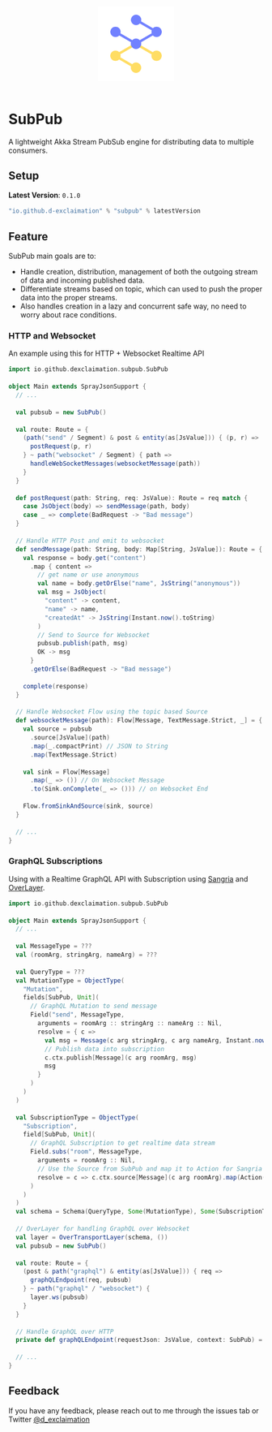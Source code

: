 <p align="center">
<img src="./subpub.png" width="150" alt="logo" style="margin: 1rem"/>
</p>
<p align="center"> <h1>SubPub</h1></p>


A lightweight Akka Stream PubSub engine for distributing data to multiple consumers.

## Setup

**Latest Version**: `0.1.0`

```sbt
"io.github.d-exclaimation" % "subpub" % latestVersion
```

## Feature

SubPub main goals are to:

- Handle creation, distribution, management of both the outgoing stream of data and incoming published data.
- Differentiate streams based on topic, which can used to push the proper data into the proper streams.
- Also handles creation in a lazy and concurrent safe way, no need to worry about race conditions.

### HTTP and Websocket

An example using this for HTTP + Websocket Realtime API

```scala
import io.github.dexclaimation.subpub.SubPub

object Main extends SprayJsonSupport {
  // ...

  val pubsub = new SubPub()

  val route: Route = {
    (path("send" / Segment) & post & entity(as[JsValue])) { (p, r) =>
      postRequest(p, r) 
    } ~ path("websocket" / Segment) { path =>
      handleWebSocketMessages(websocketMessage(path))
    }
  }

  def postRequest(path: String, req: JsValue): Route = req match {
    case JsObject(body) => sendMessage(path, body)
    case _ => complete(BadRequest -> "Bad message")
  }

  // Handle HTTP Post and emit to websocket
  def sendMessage(path: String, body: Map[String, JsValue]): Route = {
    val response = body.get("content")
      .map { content =>
        // get name or use anonymous
        val name = body.getOrElse("name", JsString("anonymous"))
        val msg = JsObject(
          "content" -> content,
          "name" -> name,
          "createdAt" -> JsString(Instant.now().toString)
        )
        // Send to Source for Websocket
        pubsub.publish(path, msg)
        OK -> msg
      }
      .getOrElse(BadRequest -> "Bad message")

    complete(response)
  }

  // Handle Websocket Flow using the topic based Source
  def websocketMessage(path): Flow[Message, TextMessage.Strict, _] = {
    val source = pubsub
      .source[JsValue](path)
      .map(_.compactPrint) // JSON to String
      .map(TextMessage.Strict)

    val sink = Flow[Message]
      .map(_ => ()) // On Websocket Message
      .to(Sink.onComplete(_ => ())) // on Websocket End

    Flow.fromSinkAndSource(sink, source)
  }

  // ...
}
```

### GraphQL Subscriptions

Using with a Realtime GraphQL API with Subscription using [Sangria](https://sangria-graphql.github.io/)
and [OverLayer](https://overlayer.netlify.app).

```scala
import io.github.dexclaimation.subpub.SubPub

object Main extends SprayJsonSupport {
  // ...

  val MessageType = ???
  val (roomArg, stringArg, nameArg) = ???

  val QueryType = ???
  val MutationType = ObjectType(
    "Mutation",
    fields[SubPub, Unit](
      // GraphQL Mutation to send message
      Field("send", MessageType,
        arguments = roomArg :: stringArg :: nameArg :: Nil,
        resolve = { c =>
          val msg = Message(c arg stringArg, c arg nameArg, Instant.now().toString)
          // Publish data into subscription
          c.ctx.publish[Message](c arg roomArg, msg)
          msg
        }
      )
    )
  )

  val SubscriptionType = ObjectType(
    "Subscription",
    field[SubPub, Unit](
      // GraphQL Subscription to get realtime data stream
      Field.subs("room", MessageType,
        arguments = roomArg :: Nil,
        // Use the Source from SubPub and map it to Action for Sangria
        resolve = c => c.ctx.source[Message](c arg roomArg).map(Action(_))
      )
    )
  )
  val schema = Schema(QueryType, Some(MutationType), Some(SubscriptionType))

  // OverLayer for handling GraphQL over Websocket
  val layer = OverTransportLayer(schema, ())
  val pubsub = new SubPub()

  val route: Route = {
    (post & path("graphql") & entity(as[JsValue])) { req =>
      graphQLEndpoint(req, pubsub)
    } ~ path("graphql" / "websocket") {
      layer.ws(pubsub)
    }
  }

  // Handle GraphQL over HTTP
  private def graphQLEndpoint(requestJson: JsValue, context: SubPub) = ???

  // ...
}
```

## Feedback

If you have any feedback, please reach out to me through the issues tab or
Twitter [@d_exclaimation](https://twitter.com/d_exclaimation)
